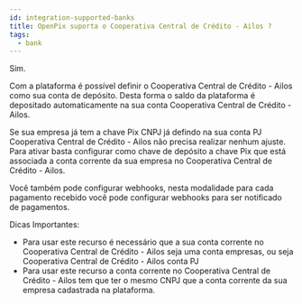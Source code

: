 ```yaml
---
id: integration-supported-banks
title: OpenPix suporta o Cooperativa Central de Crédito - Ailos ?
tags:
  - bank
---
```


Sim.

Com a plataforma é possível definir o Cooperativa Central de Crédito - Ailos como sua conta de depósito. Desta forma o saldo da plataforma é depositado automaticamente na sua conta Cooperativa Central de Crédito - Ailos.

Se sua empresa já tem a chave Pix CNPJ já defindo na sua conta PJ Cooperativa Central de Crédito - Ailos não precisa realizar nenhum ajuste. Para ativar basta configurar como chave de depósito a chave Pix que está associada a conta corrente da sua empresa no Cooperativa Central de Crédito - Ailos.

Você também pode configurar webhooks, nesta modalidade para cada pagamento recebido você pode configurar webhooks para ser notificado de pagamentos.

Dicas Importantes:

- Para usar este recurso é necessário que a sua conta corrente no Cooperativa Central de Crédito - Ailos seja uma conta empresas, ou seja Cooperativa Central de Crédito - Ailos conta PJ
- Para usar este recurso a conta corrente no Cooperativa Central de Crédito - Ailos tem que ter o mesmo CNPJ que a conta corrente da sua empresa cadastrada na plataforma.
